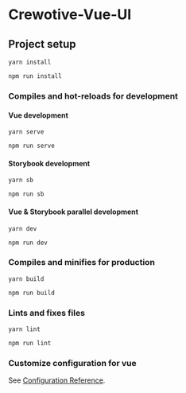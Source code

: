 # Crewotive-Vue-UI

## Project setup
```
yarn install
```
```
npm run install
```

### Compiles and hot-reloads for development
#### Vue development
```
yarn serve
```
```
npm run serve
```
#### Storybook development
```
yarn sb
```
```
npm run sb
```
#### Vue & Storybook parallel development
```
yarn dev
```
```
npm run dev
```

### Compiles and minifies for production
```
yarn build
```
```
npm run build
```

### Lints and fixes files
```
yarn lint
```
```
npm run lint
```

### Customize configuration for vue
See [Configuration Reference](https://cli.vuejs.org/config/).

